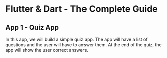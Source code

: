 # Flutter & Dart - The Complete Guide

## App 1 - Quiz App

In this app, we will build a simple quiz app. The app will have a list of questions and the user will have to answer them. At the end of the quiz, the app will show the user correct answers.
